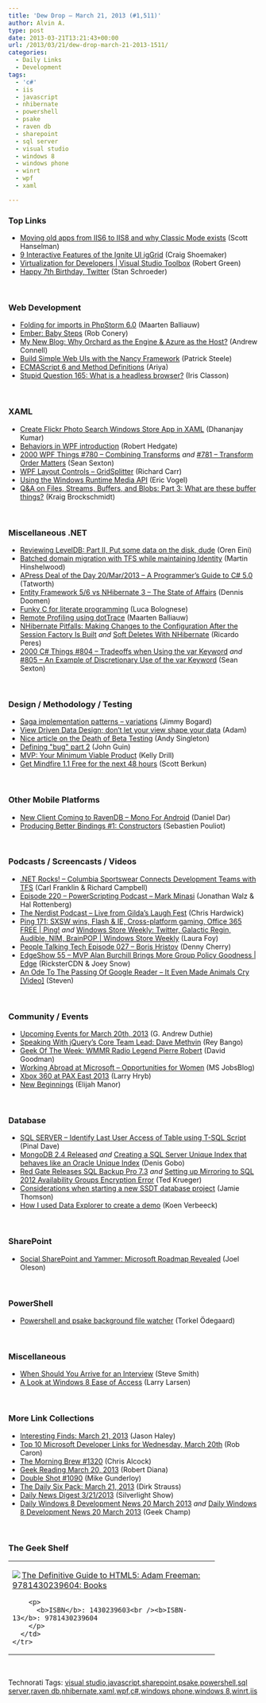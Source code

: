 ```yaml
---
title: 'Dew Drop – March 21, 2013 (#1,511)'
author: Alvin A.
type: post
date: 2013-03-21T13:21:43+00:00
url: /2013/03/21/dew-drop-march-21-2013-1511/
categories:
  - Daily Links
  - Development
tags:
  - 'c#'
  - iis
  - javascript
  - nhibernate
  - powershell
  - psake
  - raven db
  - sharepoint
  - sql server
  - visual studio
  - windows 8
  - windows phone
  - winrt
  - wpf
  - xaml

---
```

### <a name="top"></a>Top Links

  * <a href="http://feeds.hanselman.com/~/39232915/0/scotthanselman~Moving-old-apps-from-IIS-to-IIS-and-why-Classic-Mode-exists.aspx" target="_blank">Moving old apps from IIS6 to IIS8 and why Classic Mode exists</a> (Scott Hanselman)
  * <a href="http://www.infragistics.com/community/blogs/craig_shoemaker/archive/2013/03/20/9-interactive-features-of-the-ignite-ui-iggrid.aspx" target="_blank">9 Interactive Features of the Ignite UI igGrid</a> (Craig Shoemaker)
  * <a href="http://channel9.msdn.com/Shows/Visual-Studio-Toolbox/Virtualization-for-Developers" target="_blank">Virtualization for Developers | Visual Studio Toolbox</a> (Robert Green)
  * <a href="http://feedproxy.google.com/~r/Mashable/~3/k64dom8BMRg/" target="_blank">Happy 7th Birthday, Twitter</a> (Stan Schroeder)

&#160;

### <a name="web"></a>Web Development

  * <a href="http://feedproxy.google.com/~r/jetbrains_webIde/~3/64RD6DJHaD0/" target="_blank">Folding for imports in PhpStorm 6.0</a> (Maarten Balliauw)
  * <a href="http://feedproxy.google.com/~r/wekeroad/EeKc/~3/yMrhlO3kWpI/ember-baby-steps" target="_blank">Ember: Baby Steps</a> (Rob Conery)
  * <a href="http://feedproxy.google.com/~r/AndrewConnell/~3/WEifuhoQ5Fc/my-new-blog-why-orchard-as-engine-azure-as-host" target="_blank">My New Blog: Why Orchard as the Engine & Azure as the Host?</a> (Andrew Connell)
  * <a href="http://visualstudiomagazine.com/articles/2013/03/01/simple-web-uis-with-the-nancy-framework.aspx" target="_blank">Build Simple Web UIs with the Nancy Framework</a> (Patrick Steele)
  * <a href="http://ariya.ofilabs.com/2013/03/es6-and-method-definitions.html" target="_blank">ECMAScript 6 and Method Definitions</a> (Ariya)
  * <a href="http://www.irisclasson.com/2013/03/20/stupid-question-165-what-is-a-headless-browser/" target="_blank">Stupid Question 165: What is a headless browser?</a> (Iris Classon)

&#160;

### <a name="silverlight"></a>XAML

  * <a href="http://debugmode.net/2013/03/20/create-flickr-photo-search-windows-store-app-in-xaml/" target="_blank">Create Flickr Photo Search Windows Store App in XAML</a> (Dhananjay Kumar)
  * <a href="http://feedproxy.google.com/~r/jayway/posts/~3/Y3Gc-iQw6tU/" target="_blank">Behaviors in WPF introduction</a> (Robert Hedgate)
  * <a href="http://wpf.2000things.com/2013/03/20/780-combining-transforms/" target="_blank">2000 WPF Things #780 – Combining Transforms</a> _and_ <a href="http://wpf.2000things.com/2013/03/21/781-transform-order-matters/" target="_blank">#781 – Transform Order Matters</a> (Sean Sexton)
  * <a href="http://feedproxy.google.com/~r/BlackwaspLatestAdditions/~3/aTilr9rGdMA/RSSLanding.aspx" target="_blank">WPF Layout Controls &#8211; GridSplitter</a> (Richard Carr)
  * <a href="http://visualstudiomagazine.com/articles/2013/03/01/using-the-windows-runtime-media-api.aspx" target="_blank">Using the Windows Runtime Media API</a> (Eric Vogel)
  * <a href="http://kraigbrockschmidt.com/blog/?p=554" target="_blank">Q&A on Files, Streams, Buffers, and Blobs: Part 3: What are these buffer things?</a> (Kraig Brockschmidt)

&#160;

### <a name="dotnet"></a>Miscellaneous .NET

  * <a href="http://feedproxy.google.com/~r/AyendeRahien/~3/cCNxzd4WpfE/reviewing-leveldb-part-ii-put-some-data-on-the-disk-dude" target="_blank">Reviewing LevelDB: Part II, Put some data on the disk, dude</a> (Oren Eini)
  * <a href="http://feeds.hinshelwood.com/~/39238448/0/visualstudioalm~Batched-domain-migration-with-TFS-while-maintaining-Identity/" target="_blank">Batched domain migration with TFS while maintaining Identity</a> (Martin Hinshelwood)
  * <a href="http://geekswithblogs.net/TATWORTH/archive/2013/03/20/apress-deal-of-the-day-20mar2013---a-programmers-guide.aspx" target="_blank">APress Deal of the Day 20/Mar/2013 &#8211; A Programmer&#8217;s Guide to C# 5.0</a> (Tatworth)
  * <a href="http://feeds.dzone.com/~r/zones/dotnet/~3/JWHx8d3wBX8/entity-framework-56-vs" target="_blank">Entity Framework 5/6 vs NHibernate 3 – The State of Affairs</a> (Dennis Doomen)
  * <a href="http://lucabolognese.wordpress.com/2013/03/20/funky-c-for-literate-programming" target="_blank">Funky C for literate programming</a> (Luca Bolognese)
  * <a href="http://blogs.jetbrains.com/dotnet/2013/03/remote-profiling-using-dottrace/" target="_blank">Remote Profiling using dotTrace</a> (Maarten Balliauw)
  * <a href="http://weblogs.asp.net/ricardoperes/archive/2013/03/21/nhibernate-pitfalls-making-changes-to-the-configuration-after-the-session-factory-is-built.aspx" target="_blank">NHibernate Pitfalls: Making Changes to the Configuration After the Session Factory Is Built</a> _and_ <a href="http://weblogs.asp.net/ricardoperes/archive/2013/03/21/soft-deletes-with-nhibernate.aspx" target="_blank">Soft Deletes With NHibernate</a> (Ricardo Peres)
  * <a href="http://csharp.2000things.com/2013/03/20/804-tradeoffs-when-using-the-var-keyword/" target="_blank">2000 C# Things #804 – Tradeoffs when Using the var Keyword</a> _and_ <a href="http://csharp.2000things.com/2013/03/21/805-an-example-of-discretionary-use-of-the-var-keyword/" target="_blank">#805 – An Example of Discretionary Use of the var Keyword</a> (Sean Sexton)

&#160;

### <a name="design"></a>Design / Methodology / Testing

  * <a href="http://feedproxy.google.com/~r/LosTechies/~3/VV5OOAC2bF8/" target="_blank">Saga implementation patterns – variations</a> (Jimmy Bogard)
  * <a href="http://feedproxy.google.com/~r/WestDiscGolf/~3/BqX3erwH5m8/view-driven-data-design-dont-let-your.html" target="_blank">View Driven Data Design; don’t let your view shape your data</a> (Adam)
  * <a href="http://blog.assembla.com/assemblablog/tabid/12618/bid/96432/Nice-article-on-the-Death-of-Beta-Testing.aspx" target="_blank">Nice article on the Death of Beta Testing</a> (Andy Singleton)
  * <a href="http://blogs.msdn.com/b/johnguin/archive/2013/03/20/defining-quot-bug-quot-part-2.aspx" target="_blank">Defining "bug" part 2</a> (John Guin)
  * <a href="http://feedproxy.google.com/~r/SitepointFeed/~3/NnmnuPrczwk/" target="_blank">MVP: Your Minimum Viable Product</a> (Kelly Drill)
  * <a href="http://scottberkun.com/2013/get-mindfire-1-1-free/" target="_blank">Get Mindfire 1.1 Free for the next 48 hours</a> (Scott Berkun)

&#160;

### <a name="mobile"></a>Other Mobile Platforms

  * <a href="http://feedproxy.google.com/~r/HibernatingRhinos/~3/4-W--JoU-ho/new-client-coming-to-ravendb-ndash-mono-for-android" target="_blank">New Client Coming to RavenDB – Mono For Android</a> (Daniel Dar)
  * <a href="http://blog.xamarin.com/producing-better-bindings-1-constructors/" target="_blank">Producing Better Bindings #1: Constructors</a> (Sebastien Pouliot)

&#160;

### <a name="podcasts"></a>Podcasts / Screencasts / Videos

  * <a href="http://www.dotnetrocks.com/default.aspx?ShowNum=856" target="_blank">.NET Rocks! &#8211; Columbia Sportswear Connects Development Teams with TFS</a> (Carl Franklin & Richard Campbell)
  * <a href="http://feedproxy.google.com/~r/Powerscripting/~3/Pl_ZEI9KDgM/episode-220-power-scripting-podcast-mark-minasi" target="_blank">Episode 220 &#8211; PowerScripting Podcast &#8211; Mark Minasi</a> (Jonathan Walz & Hal Rottenberg)
  * <a href="http://nerdist.libsyn.com/live-from-gilda-s-laugh-fest" target="_blank">The Nerdist Podcast &#8211; Live from Gilda&#8217;s Laugh Fest</a> (Chris Hardwick)
  * <a href="http://channel9.msdn.com/Shows/PingShow/Ping-171-SXSW-wins-Flash--IE-Cross-platform-gaming-Office-365-FREE" target="_blank">Ping 171: SXSW wins, Flash & IE, Cross-platform gaming, Office 365 FREE | Ping!</a> _and_ <a href="http://channel9.msdn.com/Shows/Windows-Store-Weekly/Windows-Store-Weekly-Twitter-Galactic-Regin-Audible-NIM-BrainPOP" target="_blank">Windows Store Weekly: Twitter, Galactic Regin, Audible, NIM, BrainPOP | Windows Store Weekly</a> (Laura Foy)
  * <a href="http://feedproxy.google.com/~r/PeopleTalkingTech/~3/3sK59DI2-S0/episode-027-boris-hristov" target="_blank">People Talking Tech Episode 027 – Boris Hristov</a> (Denny Cherry)
  * <a href="http://channel9.msdn.com/Shows/Edge/EdgeShow-55-MVP-Alan-Burchill-Brings-More-Group-Policy-Goodness" target="_blank">EdgeShow 55 &#8211; MVP Alan Burchill Brings More Group Policy Goodness | Edge</a> (RicksterCDN & Joey Snow)
  * <a href="http://feedproxy.google.com/~r/Winextra/~3/1SHjDxgJLw0/" target="_blank">An Ode To The Passing Of Google Reader – It Even Made Animals Cry [Video]</a> (Steven)

&#160;

### <a name="events"></a>Community / Events

  * <a href="http://feeds.devhammer.net/~r/devhammer/~3/8K_5iSbzkYU/upcoming-events-for-march-20th-2013" target="_blank">Upcoming Events for March 20th, 2013</a> (G. Andrew Duthie)
  * <a href="http://feedproxy.google.com/~r/nettuts/~3/dSNR11Bam5I/" target="_blank">Speaking With jQuery’s Core Team Lead: Dave Methvin</a> (Rey Bango)
  * <a href="http://geekadelphia.com/2013/03/20/geek-of-the-week-wmmr-radio-legend-pierre-robert/" target="_blank">Geek Of The Week: WMMR Radio Legend Pierre Robert</a> (David Goodman)
  * <a href="http://feeds.microsoftjobsblog.com/~r/MicrosoftJobsBlog/~3/q2k3TixoD2s/working-abroad-at-microsoft---opportunities-for-women" target="_blank">Working Abroad at Microsoft &#8211; Opportunities for Women</a> (MS JobsBlog)
  * <a href="http://feedproxy.google.com/~r/MajorNelson/~3/lvsIhVGWK8c/" target="_blank">Xbox 360 at PAX East 2013</a> (Larry Hryb)
  * <a href="http://www.elijahmanor.com/2013/03/new-beginnings.html" target="_blank">New Beginnings</a> (Elijah Manor)

&#160;

### <a name="sql"></a>Database

  * <a href="http://blog.sqlauthority.com/2013/03/21/sql-server-identify-last-user-access-of-table-using-t-sql-script/" target="_blank">SQL SERVER – Identify Last User Access of Table using T-SQL Script</a> (Pinal Dave)
  * <a href="http://blogs.lessthandot.com/index.php/DataMgmt/DBAdmin/mongodb-2-4-released" target="_blank">MongoDB 2.4 Released</a> _and_ <a href="http://blogs.lessthandot.com/index.php/DataMgmt/DBProgramming/MSSQLServer/creating-a-sql-server-unique" target="_blank">Creating a SQL Server Unique Index that behaves like an Oracle Unique Index</a> (Denis Gobo)
  * <a href="http://blogs.lessthandot.com/index.php/DataMgmt/DBAdmin/MSSQLServerAdmin/red-gate-releases-sql-backup" target="_blank">Red Gate Releases SQL Backup Pro 7.3</a> _and_ <a href="http://blogs.lessthandot.com/index.php/DataMgmt/DBAdmin/setting-up-mirroring-to-sql" target="_blank">Setting up Mirroring to SQL 2012 Availability Groups Encryption Error</a> (Ted Krueger)
  * <a href="http://feedproxy.google.com/~r/jamiet/~3/VACKBiiUpWY/considerations-when-starting-a-new-ssdt-database-project.aspx" target="_blank">Considerations when starting a new SSDT database project</a> (Jamie Thomson)
  * <a href="http://blogs.lessthandot.com/index.php/DataMgmt/business-intelligence-1/how-i-used-data-explorer" target="_blank">How I used Data Explorer to create a demo</a> (Koen Verbeeck)

&#160;

### <a name="sp"></a>SharePoint

  * <a href="http://feedproxy.google.com/~r/JoelsSharepointLand/~3/8MlRucEK2KI/ViewPost.aspx" target="_blank">Social SharePoint and Yammer: Microsoft Roadmap Revealed</a> (Joel Oleson)

&#160;

### <a name="ps"></a>PowerShell

  * <a href="http://www.codinginstinct.com/2013/03/powershell-and-psake-background-file.html" target="_blank">Powershell and psake background file watcher</a> (Torkel Ödegaard)

&#160;

### <a name="misc"></a>Miscellaneous

  * <a href="http://ardalis.com/when-should-you-arrive-for-an-interview" target="_blank">When Should You Arrive for an Interview</a> (Steve Smith)
  * <a href="http://channel9.msdn.com/posts/A-Look-at-Windows-8-Ease-of-Access" target="_blank">A Look at Windows 8 Ease of Access</a> (Larry Larsen)

&#160;

### <a name="links"></a>More Link Collections

  * <a href="http://jasonhaley.com/blog/post.aspx?id=d9c47025-e618-4c85-9de6-8aecec7a6d1e" target="_blank">Interesting Finds: March 21, 2013</a> (Jason Haley)
  * <a href="http://blogs.msdn.com/b/robcaron/archive/2013/03/20/top-10-microsoft-developer-links-for-wednesday-march-20th.aspx" target="_blank">Top 10 Microsoft Developer Links for Wednesday, March 20th</a> (Rob Caron)
  * <a href="http://feedproxy.google.com/~r/ReflectivePerspective/~3/Kdn0hCvKbGI/" target="_blank">The Morning Brew #1320</a> (Chris Alcock)
  * <a href="http://feedproxy.google.com/~r/RegularGeek/~3/HlcFcDVY0xk/" target="_blank">Geek Reading March 20, 2013</a> (Robert Diana)
  * <a href="http://afreshcup.com/home/2013/3/21/double-shot-1090.html" target="_blank">Double Shot #1090</a> (Mike Gunderloy)
  * <a href="http://feeds.feedblitz.com/~/39244180/0/dirkstrauss~The-Daily-Six-Pack-March" target="_blank">The Daily Six Pack: March 21, 2013</a> (Dirk Strauss)
  * <a href="http://feedproxy.google.com/~r/silverlightshow/~3/FB6uMhvbv34/Daily-News-Digest-3-21-2013.aspx" target="_blank">Daily News Digest 3/21/2013</a> (Silverlight Show)
  * <a href="http://feedproxy.google.com/~r/Windowsphonegeek/~3/uW1YIegM2Bc/daily-windows-8-development-news-20-march-2013" target="_blank">Daily Windows 8 Development News 20 March 2013</a> _and_ <a href="http://www.geekchamp.com/windows-8-news/daily-windows-8-development-news-20-march-2013" target="_blank">Daily Windows 8 Development News 20 March 2013</a> (Geek Champ)

&#160;

### <a name="shelf"></a>The Geek Shelf

<div style="padding-bottom: 0px; margin: 0px; padding-left: 0px; padding-right: 0px; display: inline; float: none; padding-top: 0px" id="scid:7dc1bd33-94bd-46fd-a20b-0131235bcd47:bc08c2da-054e-477e-b617-a65ff02011f8" class="wlWriterEditableSmartContent">
  <table cellspacing="0" cellpadding="2" width="400" border="0" unselectable="on">
    <tr>
      <td valign="top" width="400">
        <p>
          <a title="The Definitive Guide to HTML5: Adam Freeman: 9781430239604: Books" href="http://www.amazon.com/exec/obidos/ASIN/1430239603/alvinashcraft-20"><img data-recalc-dims="1" decoding="async" src="https://i0.wp.com/images.amazon.com/images/P/1430239603.01.MZZZZZZZ.jpg?w=660" border="0" align="left" style="float:left" />The Definitive Guide to HTML5: Adam Freeman: 9781430239604: Books</a>
        </p>
        
        <p>
          <b>ISBN</b>: 1430239603<br /><b>ISBN-13</b>: 9781430239604
        </p>
      </td>
    </tr>
  </table>
</div>

&#160;

<div style="padding-bottom: 0px; margin: 0px; padding-left: 0px; padding-right: 0px; display: inline; float: none; padding-top: 0px" id="scid:0767317B-992E-4b12-91E0-4F059A8CECA8:c01ba8bc-4b7c-4ef2-ab77-90185f6f71cc" class="wlWriterEditableSmartContent">
  Technorati Tags: <a href="http://technorati.com/tags/visual+studio" rel="tag">visual studio</a>,<a href="http://technorati.com/tags/javascript" rel="tag">javascript</a>,<a href="http://technorati.com/tags/sharepoint" rel="tag">sharepoint</a>,<a href="http://technorati.com/tags/psake" rel="tag">psake</a>,<a href="http://technorati.com/tags/powershell" rel="tag">powershell</a>,<a href="http://technorati.com/tags/sql+server" rel="tag">sql server</a>,<a href="http://technorati.com/tags/raven+db" rel="tag">raven db</a>,<a href="http://technorati.com/tags/nhibernate" rel="tag">nhibernate</a>,<a href="http://technorati.com/tags/xaml" rel="tag">xaml</a>,<a href="http://technorati.com/tags/wpf" rel="tag">wpf</a>,<a href="http://technorati.com/tags/c%23" rel="tag">c#</a>,<a href="http://technorati.com/tags/windows+phone" rel="tag">windows phone</a>,<a href="http://technorati.com/tags/windows+8" rel="tag">windows 8</a>,<a href="http://technorati.com/tags/winrt" rel="tag">winrt</a>,<a href="http://technorati.com/tags/iis" rel="tag">iis</a>
</div>